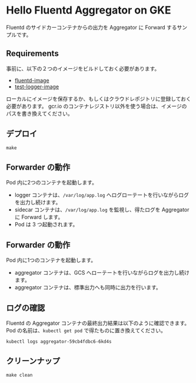 # Hello Fluentd Aggregator on GKE
Fluentd のサイドカーコンテナからの出力を Aggregator に Forward するサンプルです。

## Requirements
事前に、以下の２つのイメージをビルドしておく必要があります。

* [fluentd-image](https://github.com/shidokamo/fluentd-image)
* [test-logger-image](https://github.com/shidokamo/test-logger-image)

ローカルにイメージを保存するか、もしくはクラウドレポジトリに登録しておく必要があります。
gcr.io のコンテナレジストリ以外を使う場合は、イメージのパスを書き換えてください。

## デプロイ
```
make
```

## Forwarder の動作
Pod 内に2つのコンテナを起動します。
* logger コンテナは、`/var/log/app.log` へログローテートを行いながらログを出力し続けます。
* sidecar コンテナは、`/var/log/app.log` を監視し、得たログを Aggregator に Forward します。
* Pod は 3 つ起動されます。

## Forwarder の動作
Pod 内に1つのコンテナを起動します。
* aggregator コンテナは、GCS へローテートを行いながらログを出力し続けます。
* aggregator コンテナは、標準出力へも同時に出力を行います。

## ログの確認
Fluentd の Aggregator コンテナの最終出力結果は以下のように確認できます。
Pod の名前は、`kubectl get pod` で得たものに置き換えてください。

```
kubectl logs aggregator-59cb4fdbc6-6kd4s
```

## クリーンナップ
```
make clean
```
